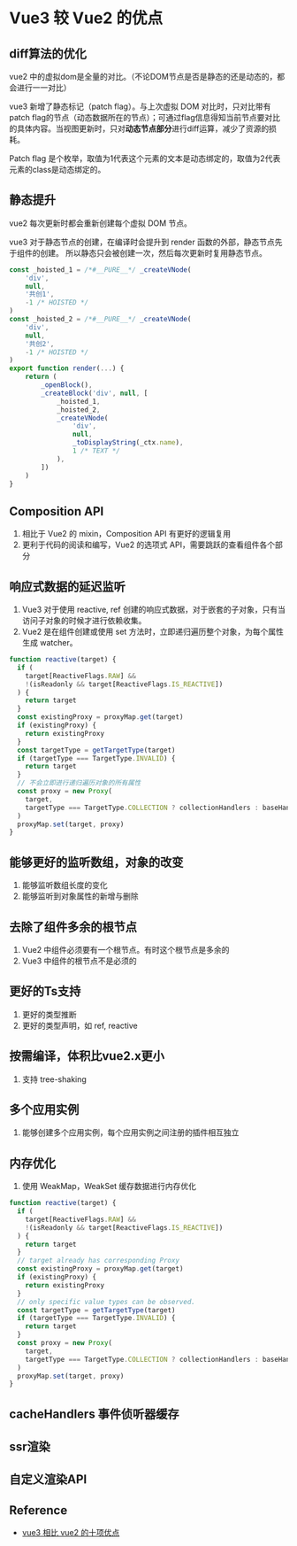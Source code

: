 # Vue3 较 Vue2 的优点

## diff算法的优化
vue2 中的虚拟dom是全量的对比。（不论DOM节点是否是静态的还是动态的，都会进行一一对比）  

vue3 新增了静态标记（patch flag）。与上次虚拟 DOM 对比时，只对比带有patch flag的节点（动态数据所在的节点）；可通过flag信息得知当前节点要对比的具体内容。当视图更新时，只对**动态节点部分**进行diff运算，减少了资源的损耗。

Patch flag 是个枚举，取值为1代表这个元素的文本是动态绑定的，取值为2代表元素的class是动态绑定的。


## 静态提升
vue2 每次更新时都会重新创建每个虚拟 DOM 节点。   

vue3 对于静态节点的创建，在编译时会提升到 render 函数的外部，静态节点先于组件的创建。
所以静态只会被创建一次，然后每次更新时复用静态节点。

```js
const _hoisted_1 = /*#__PURE__*/ _createVNode(
    'div',
    null,
    '共创1',
    -1 /* HOISTED */
)
const _hoisted_2 = /*#__PURE__*/ _createVNode(
    'div',
    null,
    '共创2',
    -1 /* HOISTED */
)
export function render(...) {
    return (
        _openBlock(),
        _createBlock('div', null, [
            _hoisted_1,
            _hoisted_2,
            _createVNode(
                'div',
                null,
                _toDisplayString(_ctx.name),
                1 /* TEXT */
            ),
        ])
    )
}
```

## Composition API
1. 相比于 Vue2 的 mixin，Composition API 有更好的逻辑复用
2. 更利于代码的阅读和编写，Vue2 的选项式 API，需要跳跃的查看组件各个部分

## 响应式数据的延迟监听
1. Vue3 对于使用 reactive, ref 创建的响应式数据，对于嵌套的子对象，只有当访问子对象的时候才进行依赖收集。
2. Vue2 是在组件创建或使用 set 方法时，立即递归遍历整个对象，为每个属性生成 watcher。

```typescript
function reactive(target) {
  if (
    target[ReactiveFlags.RAW] &&
    !(isReadonly && target[ReactiveFlags.IS_REACTIVE])
  ) {
    return target
  }
  const existingProxy = proxyMap.get(target)
  if (existingProxy) {
    return existingProxy
  }
  const targetType = getTargetType(target)
  if (targetType === TargetType.INVALID) {
    return target
  }
  // 不会立即进行递归遍历对象的所有属性
  const proxy = new Proxy(
    target,
    targetType === TargetType.COLLECTION ? collectionHandlers : baseHandlers
  )
  proxyMap.set(target, proxy)
}
```

## 能够更好的监听数组，对象的改变
1. 能够监听数组长度的变化
2. 能够监听到对象属性的新增与删除


## 去除了组件多余的根节点
1. Vue2 中组件必须要有一个根节点。有时这个根节点是多余的
2. Vue3 中组件的根节点不是必须的


## 更好的Ts支持
1. 更好的类型推断
2. 更好的类型声明，如 ref, reactive


## 按需编译，体积比vue2.x更小
1. 支持 tree-shaking

## 多个应用实例
1. 能够创建多个应用实例，每个应用实例之间注册的插件相互独立

## 内存优化
1. 使用 WeakMap，WeakSet 缓存数据进行内存优化

```typescript
function reactive(target) {
  if (
    target[ReactiveFlags.RAW] &&
    !(isReadonly && target[ReactiveFlags.IS_REACTIVE])
  ) {
    return target
  }
  // target already has corresponding Proxy
  const existingProxy = proxyMap.get(target)
  if (existingProxy) {
    return existingProxy
  }
  // only specific value types can be observed.
  const targetType = getTargetType(target)
  if (targetType === TargetType.INVALID) {
    return target
  }
  const proxy = new Proxy(
    target,
    targetType === TargetType.COLLECTION ? collectionHandlers : baseHandlers
  )
  proxyMap.set(target, proxy)
}
```



## cacheHandlers 事件侦听器缓存
## ssr渲染
## 自定义渲染API




## Reference
- [vue3 相比 vue2 的十项优点](https://bbs.huaweicloud.com/blogs/300280)